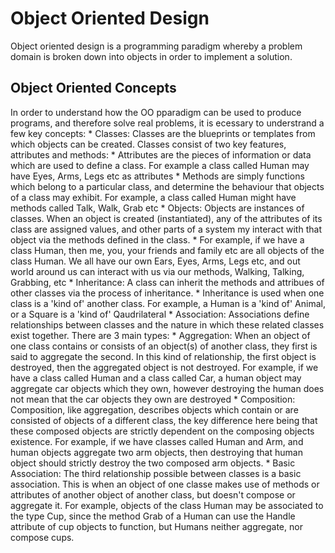 # Object Oriented Design
Object oriented design is a programming paradigm whereby a problem domain is broken down into objects in order to implement a solution.

## Object Oriented Concepts
In order to understand how the OO pparadigm can be used to produce programs, and therefore solve real problems, it is ecessary to understrand a few key concepts:
	* Classes: Classes are the blueprints or templates from which objects can be created. Classes consist of two key features, attributes and methods:
		* Attributes are the pieces of information or data which are used to define a class. For example a class called Human may have Eyes, Arms, Legs etc as attributes
		* Methods are simply functions which belong to a particular class, and determine the behaviour that objects of a class may exhibit. For example, a class called Human might have methods called Talk, Walk, Grab etc
	* Objects: Objects are instances of classes. When an object is created (instantiated), any of the attributes of its class are assigned values, and other parts of a system my interact with that object via the methods defined in the class.
		* For example, if we have a class Human, then me, you, your friends and family etc are all objects of the class Human. We all have our own Ears, Eyes, Arms, Legs etc, and out world around us can interact with us via our methods, Walking, Talking, Grabbing, etc
	* Inheritance: A class can inherit the methods and attribues of other classes via the process of inheritance.
		* Inheritance is used when one class is a 'kind of' another class. For example, a Human is a 'kind of' Animal, or a Square is a 'kind of' Qaudrilateral
	* Association: Associations define relationships between classes and the nature in which these related classes exist together. There are 3 main types:
		* Aggregation: When an object of one class contains or consists of an object(s) of another class, they first is said to aggregate the second. In this kind of relationship, the first object is destroyed, then the aggregated object is not destroyed. For example, if we have a class called Human and a class called Car, a human object may aggregate car objects which they own, however destroying the human does not mean that the car objects they own are destroyed
		* Composition: Composition, like aggregation, describes objects which contain or are consisted of objects of a different class, the key difference here being that these composed objects are strictly dependent on the composing objects existence. For example, if we have classes called Human and Arm, and human objects aggregate two arm objects, then destroying that human object should strictly destroy the two composed arm objects.
		* Basic Association: The third relationship possible between classes is a basic association. This is when an object of one classe makes use of methods or attributes of another object of another class, but doesn't compose or aggregate it. For example, objects of the class Human may be associated to the type Cup, since the method Grab of a Human can use the Handle attribute of cup objects to function, but Humans neither aggregate, nor compose cups.